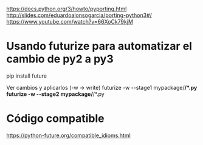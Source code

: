 https://docs.python.org/3/howto/pyporting.html
http://slides.com/eduardoalonsogarcia/porting-python3#/
https://www.youtube.com/watch?v=66XoCk79kjM

# Usando futurize para automatizar el cambio de py2 a py3
pip install future

Ver cambios y aplicarlos (-w -> write)
futurize -w --stage1 mypackage/**/*.py
futurize -w --stage2 mypackage/**/*.py


# Código compatible
https://python-future.org/compatible_idioms.html
